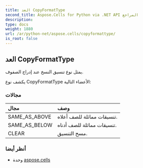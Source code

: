 ```yaml
---
title: العد CopyFormatType
second_title: Aspose.Cells for Python via .NET API المراجع
description:
type: docs
weight: 1880
url: /ar/python-net/aspose.cells/copyformattype/
is_root: false
---
```

##  العد CopyFormatType
يمثل نوع تنسيق النسخ عند إدراج الصفوف.



يكشف نوع CopyFormatType الأعضاء التالية:

###  مجالات
| مجال| وصف|
| :- | :- |
| SAME_AS_ABOVE |تنسيقات مماثلة للصف أعلاه.|
| SAME_AS_BELOW | تنسيقات مماثلة للصف أدناه.|
| CLEAR | مسح التنسيق.|



###  أنظر أيضا
* وحدة [aspose.cells](..)
